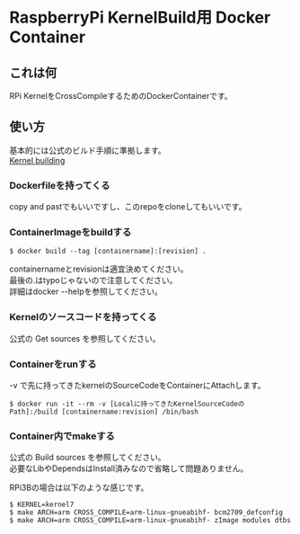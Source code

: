 # RaspberryPi KernelBuild用 Docker Container

## これは何

RPi KernelをCrossCompileするためのDockerContainerです。  

## 使い方

基本的には公式のビルド手順に準拠します。  
[Kernel building](https://www.raspberrypi.org/documentation/linux/kernel/building.md)

### Dockerfileを持ってくる

copy and pastでもいいですし、このrepoをcloneしてもいいです。  

### ContainerImageをbuildする

```
$ docker build --tag [containername]:[revision] .
```

containernameとrevisionは適宜決めてください。  
最後の.はtypoじゃないので注意してください。  
詳細はdocker --helpを参照してください。

### Kernelのソースコードを持ってくる

公式の Get sources を参照してください。

### Containerをrunする

-v で先に持ってきたkernelのSourceCodeをContainerにAttachします。  

```
$ docker run -it --rm -v [Localに持ってきたKernelSourceCodeのPath]:/build [containername:revision] /bin/bash
```

### Container内でmakeする

公式の Build sources を参照してください。  
必要なLibやDependsはInstall済みなので省略して問題ありません。  

RPi3Bの場合は以下のような感じです。  

```
$ KERNEL=kernel7
$ make ARCH=arm CROSS_COMPILE=arm-linux-gnueabihf- bcm2709_defconfig
$ make ARCH=arm CROSS_COMPILE=arm-linux-gnueabihf- zImage modules dtbs
```

